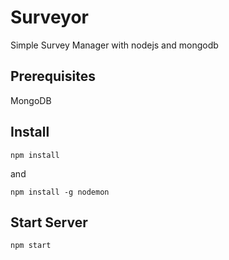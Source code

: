 # Surveyor
Simple Survey Manager with nodejs and mongodb

## Prerequisites

MongoDB

## Install

```
npm install
```
and
```
npm install -g nodemon
```

## Start Server

```
npm start
```
